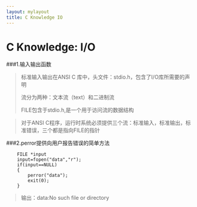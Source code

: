 ```yaml
---
layout: mylayout
title: C Knowledge IO
---
```


C Knowledge: I/O
===
###1.输入输出函数
>标准输入输出在ANSI C 库中，头文件：stdio.h，包含了I/O库所需要的声明
>
>流分为两种：文本流（text）和二进制流
>
>FILE包含于stdio.h,是一个用于访问流的数据结构

>对于ANSI C程序，运行时系统必须提供三个流：标准输入，标准输出，标准错误，三个都是指向FILE的指针

###2.perror提供向用户报告错误的简单方法

		FILE *input
		input=fopen("data","r");
		if(input==NULL)
		{
			perror("data");
			exit(0);
		}
>输出：data:No such file or directory